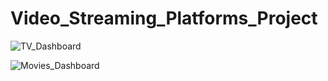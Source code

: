 # Video_Streaming_Platforms_Project



![TV_Dashboard](https://github.com/Ilackkeya/Video-Streaming-Platform-Data-Analytics/assets/66105814/5e91e8f3-9f0d-4243-b413-fe164f9e3f79)

![Movies_Dashboard](https://github.com/Ilackkeya/Video-Streaming-Platform-Data-Analytics/assets/66105814/578c149f-cc2b-428b-904e-152e3342ac01)
